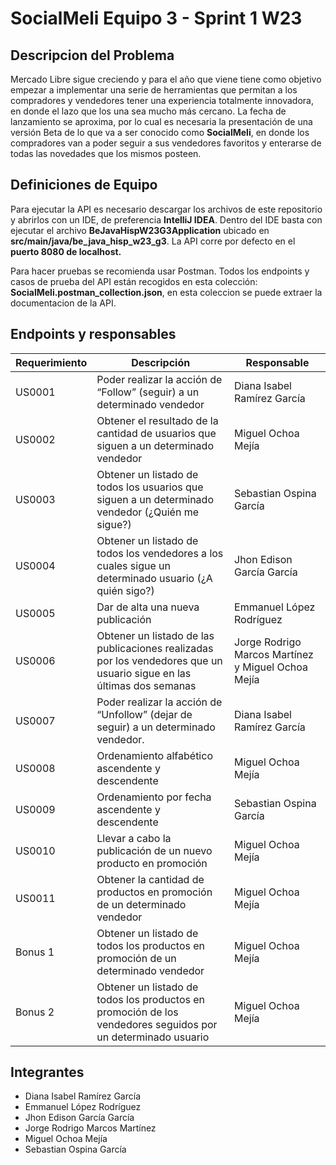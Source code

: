 
# SocialMeli Equipo 3 - Sprint 1 W23

## Descripcion del Problema

Mercado Libre sigue creciendo y para el año que viene  tiene como objetivo empezar a implementar una serie de herramientas que permitan a los compradores y vendedores tener una experiencia totalmente innovadora, en donde el lazo que los una sea mucho más cercano. La fecha de lanzamiento se aproxima, por lo cual es necesaria la presentación de una versión Beta de lo que va a ser conocido como **SocialMeli**, en donde los compradores van a poder seguir a sus vendedores favoritos y enterarse de todas las novedades que los mismos posteen.

## Definiciones de Equipo

Para ejecutar la API es necesario descargar los archivos de este repositorio y abrirlos con un IDE, de preferencia **IntelliJ IDEA**. Dentro del IDE basta con ejecutar el archivo **BeJavaHispW23G3Application** ubicado en **src/main/java/be_java_hisp_w23_g3**. La API corre por defecto en el **puerto 8080 de localhost.**

Para hacer pruebas se recomienda usar Postman. Todos los endpoints y casos de prueba del API están recogidos en esta colección: **SocialMeli.postman_collection.json**, en esta coleccion se puede extraer la documentacion de la API.

## Endpoints y responsables

| Requerimiento | Descripción                                                                                                           | Responsable                                        |
|---------------|-----------------------------------------------------------------------------------------------------------------------|----------------------------------------------------|
| US0001        | Poder realizar la acción de “Follow” (seguir) a un determinado vendedor                                               | Diana Isabel Ramírez García                        |
| US0002        | Obtener el resultado de la cantidad de usuarios que siguen a un determinado vendedor                                  | Miguel Ochoa Mejía                                 |
| US0003        | Obtener un listado de todos los usuarios que siguen a un determinado vendedor (¿Quién me sigue?)                      | Sebastian Ospina García                            |
| US0004        | Obtener  un listado de todos los vendedores a los cuales sigue un determinado usuario (¿A quién sigo?)                | Jhon Edison García García                          |
| US0005        | Dar de alta una nueva publicación                                                                                     | Emmanuel López Rodríguez                           |
| US0006        | Obtener un listado de las publicaciones realizadas por los vendedores que un usuario sigue en las últimas dos semanas | Jorge Rodrigo Marcos Martínez y Miguel Ochoa Mejía |
| US0007        | Poder realizar la acción de “Unfollow” (dejar de seguir) a un determinado vendedor.                                   | Diana Isabel Ramírez García                        |
| US0008        | Ordenamiento alfabético ascendente y descendente                                                                      | Miguel Ochoa Mejía                                 |
| US0009        | Ordenamiento por fecha ascendente y descendente                                                                       | Sebastian Ospina García                            |
| US0010        | Llevar a cabo la publicación de un nuevo producto en promoción                                                        | Miguel Ochoa Mejía                                 |
| US0011        | Obtener la cantidad de productos en promoción de un determinado vendedor                                              | Miguel Ochoa Mejía                                 |
| Bonus 1       | Obtener un listado de todos los productos en promoción de un determinado vendedor                                     | Miguel Ochoa Mejía                                 |
| Bonus 2       | Obtener un listado de todos los productos en promoción de los vendedores seguidos por un determinado usuario          | Miguel Ochoa Mejía                                 |


## Integrantes

- Diana Isabel Ramírez García
- Emmanuel López Rodríguez
- Jhon Edison García García
- Jorge Rodrigo Marcos Martínez
- Miguel Ochoa Mejía
- Sebastian Ospina García
